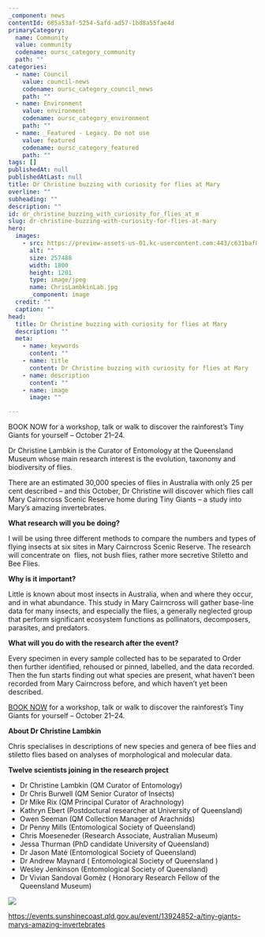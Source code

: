 ```yaml
---
_component: news
contentId: 685a53af-5254-5afd-ad57-1bd8a55fae4d
primaryCategory:
  name: Community
  value: community
  codename: oursc_category_community
  path: ""
categories:
  - name: Council
    value: council-news
    codename: oursc_category_council_news
    path: ""
  - name: Environment
    value: environment
    codename: oursc_category_environment
    path: ""
  - name: _Featured - Legacy. Do not use
    value: featured
    codename: oursc_category_featured
    path: ""
tags: []
publishedAt: null
publishedAtLast: null
title: Dr Christine buzzing with curiosity for flies at Mary
overline: ""
subheading: ""
description: ""
id: dr_christine_buzzing_with_curiosity_for_flies_at_m
slug: dr-christine-buzzing-with-curiosity-for-flies-at-mary
hero:
  images:
    - src: https://preview-assets-us-01.kc-usercontent.com:443/c631baf8-1b46-001f-580c-d0001b68b4a8/f5405114-9e22-49a2-bda7-a640f8213de2/ChrisLambkinLab.jpg
      alt: ""
      size: 257488
      width: 1800
      height: 1201
      type: image/jpeg
      name: ChrisLambkinLab.jpg
      _component: image
  credit: ""
  caption: ""
head:
  title: Dr Christine buzzing with curiosity for flies at Mary
  description: ""
  meta:
    - name: keywords
      content: ""
    - name: title
      content: Dr Christine buzzing with curiosity for flies at Mary
    - name: description
      content: ""
    - name: image
      image: ""

---
```

BOOK NOW for a workshop, talk or walk to discover the rainforest’s Tiny Giants for yourself – October 21–24.

Dr Christine Lambkin is the Curator of Entomology at the Queensland Museum whose main research interest is the evolution, taxonomy and biodiversity of flies.

There are an estimated 30,000 species of flies in Australia with only 25 per cent described – and this October, Dr Christine will discover which flies call Mary Cairncross Scenic Reserve home during Tiny Giants – a study into Mary’s amazing invertebrates.

**What research will you be doing?**

I will be using three different methods to compare the numbers and types of flying insects at six sites in Mary Cairncross Scenic Reserve. The research will concentrate on  flies, not bush flies, rather more secretive Stiletto and Bee Flies.

**Why is it important?**

Little is known about most insects in Australia, when and where they occur, and in what abundance. This study in Mary Cairncross will gather base-line data for many insects, and especially the flies, a generally neglected group that perform significant ecosystem functions as pollinators, decomposers, parasites, and predators.

**What will you do with the research after the event?**

Every specimen in every sample collected has to be separated to Order then further identified, rehoused or pinned, labelled, and the data recorded. Then the fun starts finding out what species are present, what haven’t been recorded from Mary Cairncross before, and which haven’t yet been described.

[BOOK NOW](https://events.sunshinecoast.qld.gov.au/event/13924852-a/tiny-giants-marys-amazing-invertebrates)
&#x20;for a workshop, talk or walk to discover the rainforest’s Tiny Giants for yourself – October 21–24.

**About Dr Christine Lambkin**

Chris specialises in descriptions of new species and genera of bee flies and stiletto flies based on analyses of morphological and molecular data.

**Twelve scientists joining in the research project**

*   Dr Christine Lambkin (QM Curator of Entomology)
*   Dr Chris Burwell (QM Senior Curator of Insects)
*   Dr Mike Rix (QM Principal Curator of Arachnology)
*   Kathryn Ebert (Postdoctural researcher at University of Queensland)
*   Owen Seeman (QM Collection Manager of Arachnids)
*   Dr Penny Mills (Entomological Society of Queensland)
*   Chris Moeseneder (Research Associate, Australian Museum)
*   Jessa Thurman (PhD candidate University of Queensland)
*   Dr Jason Maté (Entomological Society of Queensland)
*   Dr Andrew Maynard ( Entomological Society of Queensland )
*   Wesley Jenkinson (Entomological Society of Queensland)
*   Dr Vivian Sandoval Gomèz ( Honorary Research Fellow of the Queensland Museum)

![](https://preview-assets-us-01.kc-usercontent.com:443/c631baf8-1b46-001f-580c-d0001b68b4a8/3840b749-bccd-47fa-9d78-46988cc0789d/210057D_Tiny-Giants_Bush-Hands-1200x6002-FINAL-1024x512.png)

<https://events.sunshinecoast.qld.gov.au/event/13924852-a/tiny-giants-marys-amazing-invertebrates>
